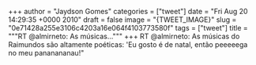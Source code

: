 
+++
author = "Jaydson Gomes"
categories = ["tweet"]
date = "Fri Aug 20 14:29:35 +0000 2010"
draft = false
image = "{TWEET_IMAGE}"
slug = "0e71428a255e3106c4203a16e064f4103773580f"
tags = ["tweet"]
title = """RT @almirneto: As músicas..."""
+++
RT @almirneto: As músicas do Raimundos são altamente poéticas: 'Eu  gosto é de natal, então peeeeega no meu pananananau!"
